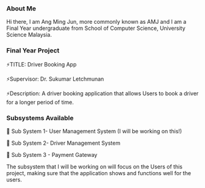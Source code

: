 ### About Me

Hi there, I am Ang Ming Jun, more commonly known as AMJ and I am a Final Year undergraduate from School of Computer Science, University Science Malaysia.

### Final Year Project 

⚡TITLE: Driver Booking App

⚡Supervisor: Dr. Sukumar Letchmunan

⚡Description: A driver booking application that allows Users to book a driver for a longer period of time. 


### Subsystems Available

💬 Sub System 1- User Management System (I will be working on this!)

💬 Sub System 2- Driver Management System

💬 Sub System 3 - Payment Gateway

The subsystem that I will be working on will focus on the Users of this project, making sure that the application shows and functions well for the users. 
<!--
**AMJ0619/AMJ0619** is a ✨ _special_ ✨ repository because its `README.md` (this file) appears on your GitHub profile.

Here are some ideas to get you started:

- 🔭 I’m currently working on ...
- 🌱 I’m currently learning ...
- 👯 I’m looking to collaborate on ...
- 🤔 I’m looking for help with ...
- 💬 Ask me about ...
- 📫 How to reach me: ...
- 😄 Pronouns: ...
- ⚡ Fun fact: ...
-->
